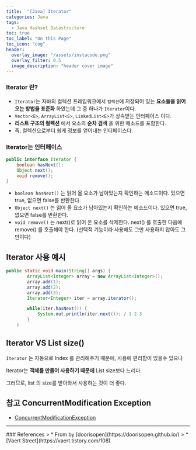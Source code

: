 ```yaml
---
title:  "[Java] Iterator"
categories: Java
tags:
  - Java Hashset Datastructure
toc: true
toc_label: "On this Page"
toc_icon: "cog"
header:
  overlay_image: "/assets/instacode.png"
  overlay_filter: 0.5
  image_description: "header cover image"
---
```




### Iterator 란?
* `Iterator`는 자바의 컬렉션 프레임워크에서 `컬렉션`에 저장되어 있는 __요소들을 읽어오는 방법을 표준화__ 하였는데 그 중 하나가 `Iterator`이다.
* `Vector<E>`, `ArrayList<E>`, `LinkedList<E>`가 상속받는 인터페이스 이다.
* __리스트 구조의 컬렉션__ 에서 요소의 __순차 검색__ 을 위한 메소드를 포함한다.
* 즉, 컬렉션으로부터 쉽게 정보를 얻어내는 인터페이스다.

### Iterator는 인터페이스
``` java
public interface Iterator {
    boolean hasNext();
    Object next();
    void remove();
}
```
* `boolean hasNext()` 는 읽어 올 요소가 남아있는지 확인하는 메소드이다. 있으면 true, 없으면 false를 반환한다.
* `Object next()` 는 읽어 올 요소가 남아있는지 확인하는 메소드이다. 있으면 true, 없으면 false를 반환한다.
* `void remove()` 는 next()로 읽어 온 요소를 삭제한다. next() 를 호출한 다음에 remove() 를 호출해야 한다. (선택적 기능이라 사용해도 그만 사용하지 않아도 그만이다)


## Iterator 사용 예시
``` java
public static void main(String[] args) {
		ArrayList<Integer> array = new ArrayList<Integer>();
		array.add(1);
		array.add(2);
		array.add(3);
		Iterator<Integer> iter = array.iterator();

		while(iter.hasNext()) {
			System.out.println(iter.next()); / 1 2 3
		}
	}
```



## Iterator VS List size()
`Iterator` 는 자동으로 Index 를 관리해주기 때문에, 사용에 편리함이 있을수 있으나

Iterator는 __객체를 만들어 사용하기 때문에__ List size보다 느리다.

그러므로, list 의 size를 받아와서 사용하는 것이 더 좋다.

## 참고 ConcurrentModification Exception
* [ConcurrentModificationException](https://m.blog.naver.com/tmondev/220393974518)

<hr />
### References
> * From by [doorisopen](https://doorisopen.github.io/)
> * [Vaert Street](https://vaert.tistory.com/108)
